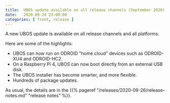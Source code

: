 ```yaml
---
title:  UBOS update available on all release channels (September 2020)
date:   2020-09-24 23:00:00
categories: [ front, release ]
---
```


A new UBOS update is available on all release channels and all platforms.

Here are some of the highlights:

* UBOS can now run on ODROID "home cloud" devices such as ODROID-XU4 and ODROID-HC2.
* On a Raspberry Pi 4, UBOS can now boot directly from an external USB disk.
* The UBOS installer has become smarter, and more flexible.
* Hundreds of package updates.

As usual, the details are in the
{{% pageref "/releases/2020-09-26/release-notes.md" "release notes" %}}.
